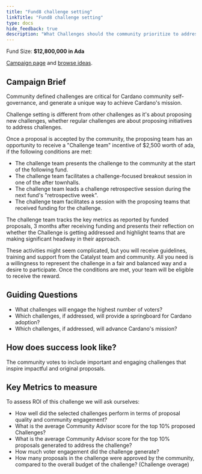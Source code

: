 ```yaml
---
title: "Fund8 challenge setting"
linkTitle: "Fund8 challenge setting"
type: docs
hide_feedback: true
description: "What Challenges should the community prioritize to address in Fund8?"
---
```

Fund Size: **$12,800,000 in Ada**

[Campaign page](https://cardano.ideascale.com/a/campaign-home/26257) and [browse ideas](https://cardano.ideascale.com/a/ideas/top/campaign-filter/byids/campaigns/26257/stage/unspecified).

## Campaign Brief
Community defined challenges are critical for Cardano community self-governance, and generate a unique way to achieve Cardano's mission.

Challenge setting is different from other challenges as it's about proposing new challenges, whether regular challenges are about proposing initiatives to address challenges.

Once a proposal is accepted by the community, the proposing team has an opportunity to receive a "Challenge team" incentive of $2,500 worth of ada, if the following conditions are met:

- The challenge team presents the challenge to the community at the start of the following fund.
- The challenge team facilitates a challenge-focused breakout session in one of the after townhalls.
- The challenge team leads a challenge retrospective session during the next fund's "retrospective week".
- The challenge team facilitates a session with the proposing teams that received funding for the challenge.

The challenge team tracks the key metrics as reported by funded proposals, 3 months after receiving funding and presents their reflection on whether the Challenge is 
getting addressed and highlight teams that are making significant headway in their approach.

These activities might seem complicated, but you will receive guidelines, training and support from the Catalyst team and community. All you need is a willingness to represent the challenge in a fair and balanced way and a desire to participate. Once the conditions are met, your team will be eligible to receive the reward.

## Guiding Questions
- What challenges will engage the highest number of voters?
- Which challenges, if addressed, will provide a springboard for Cardano adoption?
- Which challenges, if addressed, will advance Cardano's mission?

## How does success look like?
The community votes to include important and engaging challenges that inspire impactful and original proposals.

## Key Metrics to measure
To assess ROI of this challenge we will ask ourselves:

- How well did the selected challenges perform in terms of proposal quality and community engagement?
- What is the average Community Advisor score for the top 10% proposed Challenges?
- What is the average Community Advisor score for the top 10% proposals generated to address the challenge?
- How much voter engagement did the challenge generate?
- How many proposals in the challenge were approved by the community, compared to the overall budget of the challenge? (Challenge overage)
